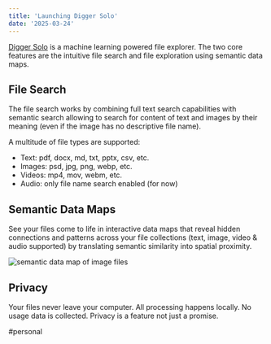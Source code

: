```yaml
---
title: 'Launching Digger Solo'
date: '2025-03-24'
---
```


[Digger Solo](https://solo.digger.lol/) is a machine learning powered file explorer. The two core features are the intuitive file search and file exploration using semantic data maps.

## File Search

The file search works by combining full text search capabilities with semantic search allowing to search for content of text and images by their meaning (even if the image has no descriptive file name).

A multitude of file types are supported:

- Text: pdf, docx, md, txt, pptx, csv, etc.
- Images: psd, jpg, png, webp, etc.
- Videos: mp4, mov, webm, etc.
- Audio: only file name search enabled (for now)

## Semantic Data Maps

See your files come to life in interactive data maps that reveal hidden connections and patterns across your file collections (text, image, video & audio supported) by translating semantic similarity into spatial proximity.

![semantic data map of image files](/images/digger-solo-images.png)

## Privacy

Your files never leave your computer. All processing happens locally. No usage data is collected. Privacy is a feature not just a promise.

#personal
